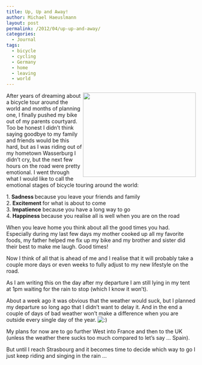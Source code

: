 ```yaml
---
title: Up, Up and Away!
author: Michael Haeuslmann
layout: post
permalink: /2012/04/up-up-and-away/
categories:
  - Journal
tags:
  - bicycle
  - cycling
  - Germany
  - home
  - leaving
  - world
---
```

<div>
  <p>
    <a href="http://www.flickr.com/photos/mike-on-a-bike/"><img class="alignright" style="width: 300px; height: 225px; float: right;" title="Saying goodbye" alt="" src="http://farm8.staticflickr.com/7087/6962826542_2558b2a7ee_b.jpg" /></a>After years of dreaming about a bicycle tour around the world and months of planning one, I finally pushed my bike out of my parents courtyard. Too be honest I didn&#8217;t think saying goodbye to my family and friends would be this hard, but as I was riding out of my hometown Wasserburg I didn&#8217;t cry, but the next few hours on the road were pretty emotional. I went through what I would like to call the emotional stages of bicycle touring around the world:
  </p>
  
  <p dir="ltr" style="text-align: left;">
    1. <span style="font-weight: bold;">Sadness </span>because you leave your friends and family<br /> 2. <span style="font-weight: bold;">Excitement </span>for what is about to come<br /> 3. <span style="font-weight: bold;">Impatience</span> because you have a long way to go<br /> 4. <span style="font-weight: bold;">Happiness </span>because you realise all is well when you are on the road
  </p>
  
  <p dir="ltr" style="text-align: left;">
    When you leave home you think about all the good times you had. Especially during my last few days my mother cooked up all my favorite foods, my father helped me fix up my bike and my brother and sister did their best to make me laugh. Good times!
  </p>
  
  <p dir="ltr" style="text-align: left;">
    Now I think of all that is ahead of me and I realise that it will probably take a couple more days or even weeks to fully adjust to my new lifestyle on the road.
  </p>
  
  <p dir="ltr" style="text-align: left;">
    As I am writing this on the day after my departure I am still lying in my tent at 1pm waiting for the rain to stop (which I know it won&#8217;t).
  </p>
  
  <p dir="ltr" style="text-align: left;">
    About a week ago it was obvious that the weather would suck, but I planned my departure so long ago that I didn&#8217;t want to delay it. And in the end a couple of days of bad weather won&#8217;t make a difference when you are outside every single day of the year. <img src='http://localhost/mike-on-a-bike.com/wp-includes/images/smilies/icon_smile.gif' alt=':)' class='wp-smiley' />
  </p>
  
  <p dir="ltr" style="text-align: left;">
    My plans for now are to go further West into France and then to the UK (unless the weather there sucks too much compared to let’s say &#8230; Spain).
  </p>
  
  <p dir="ltr" style="text-align: left;">
    But until I reach Strasbourg and it becomes time to decide which way to go I just keep riding and singing in the rain &#8230;
  </p>
</div>

&nbsp;